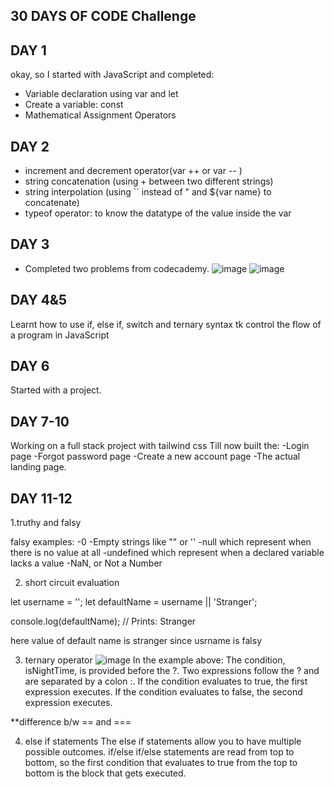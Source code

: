 ## 30 DAYS OF CODE Challenge





## DAY 1
okay, so I started with JavaScript and completed:
- Variable declaration using var and let
- Create a variable: const
- Mathematical Assignment Operators

## DAY 2
- increment and decrement operator(var ++ or var -- )
- string concatenation (using + between two different strings)
- string interpolation (using `` instead of " and ${var name} to concatenate) 
- typeof operator: to know the datatype of the value inside the var

## DAY 3
- Completed two problems from codecademy.
![image](https://user-images.githubusercontent.com/74983536/139049733-92220087-68f9-4dbe-bdb8-4b45966bea51.png)
![image](https://user-images.githubusercontent.com/74983536/139052801-978223e0-c826-4ef4-847f-ce3750c585dd.png)

## DAY 4&5
Learnt how to use if, else if, switch and ternary syntax tk control the flow of a program in JavaScript

## DAY 6
Started with a project.

## DAY 7-10

Working on a full stack project with tailwind css 
Till now built the:
-Login page
-Forgot password page
-Create a new account page 
-The actual landing page.

## DAY 11-12

1.truthy and falsy


falsy examples:
-0
-Empty strings like "" or ''
-null which represent when there is no value at all
-undefined which represent when a declared variable lacks a value
-NaN, or Not a Number

2. short circuit evaluation

let username = '';
let defaultName = username || 'Stranger';
 
console.log(defaultName); // Prints: Stranger


here value of default name is stranger since usrname is falsy

3. ternary operator
![image](https://user-images.githubusercontent.com/74983536/140511165-747f60ab-59c6-4bed-8723-ec4c96b792f8.png)
In the example above: 
The condition, isNightTime, is provided before the ?. 
Two expressions follow the ? and are separated by a colon :. 
If the condition evaluates to true, the first expression executes. 
If the condition evaluates to false, the second expression executes. 
 
**difference b/w == and ===

4. else if statements
The else if statements allow you to have multiple possible outcomes. if/else if/else statements are read from top to bottom, so the first condition that evaluates to true from the top to bottom is the block that gets executed.
